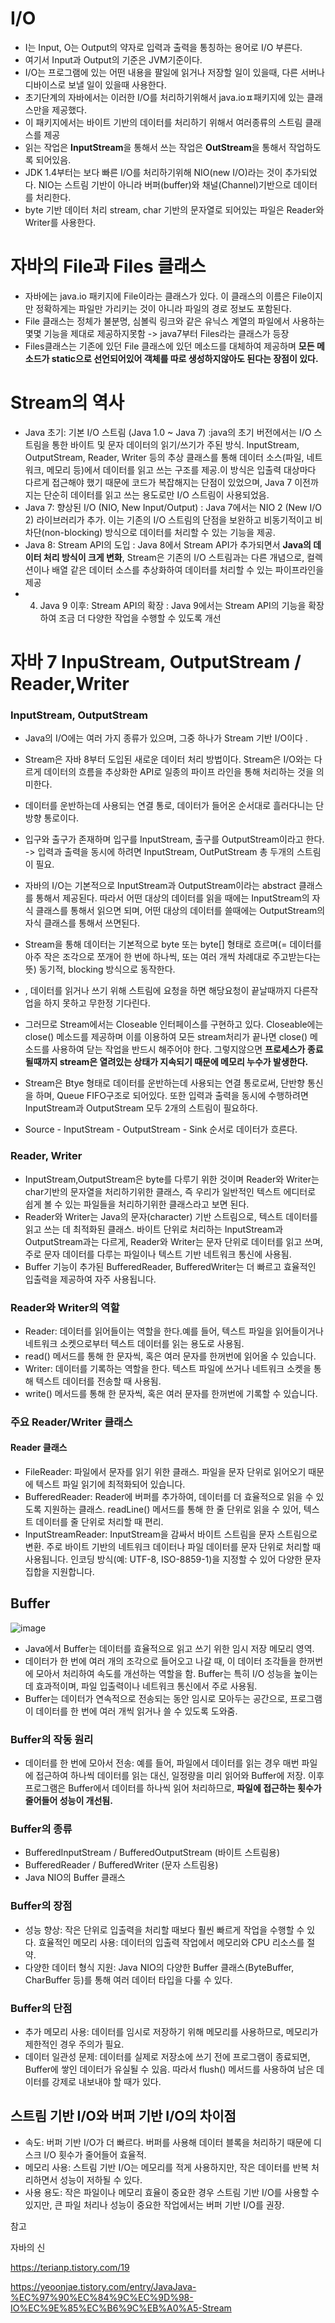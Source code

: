 # I/O
- I는 Input, O는 Output의 약자로 입력과 출력을 통칭하는 용어로 I/O 부른다.
- 여기서 Input과 Output의 기준은 JVM기준이다.
- I/O는 프로그램에 있는 어떤 내용을 팔일에 읽거나 저장할 일이 있을때, 다른 서버나 디바이스로 보낼 일이 있을때 사용한다.
- 초기단계의 자바에서는 이러한 I/O를 처리하기위해서 java.ioㅍ패키지에 있는 클래스만을 제공했다. 
- 이 패키지에서는 바이트 기반의 데이터를 처리하기 위해서 여러종류의 스트림 클래스를 제공
- 읽는 작업은 **InputStream**을 통해서 쓰는 작업은 **OutStream**을 통해서 작업하도록 되어있음.
- JDK 1.4부터는 보다 빠른 I/O를 처리하기위해 NIO(new I/O)라는 것이 추가되었다. NIO는 스트림 기반이 아니라 버퍼(buffer)와 채널(Channel)기반으로 데이터를 처리한다.
- byte 기반 데이터 처리 stream, char 기반의 문자열로 되어있는 파일은 Reader와 Writer를 사용한다. 

# 자바의 File과 Files 클래스
- 자바에는 java.io 패키지에 File이라는 클래스가 있다. 이 클래스의 이름은 File이지만 정확하게는 파일만 가리키는 것이 아니라 파일의 경로 정보도 포함된다. 
- File 클래스는 정체가 불분명, 심볼릭 링크와 같은 유닉스 계열의 파일에서 사용하는 몇몇 기능을 제대로 제공하지못함 -> java7부터 Files라는 클래스가 등장
- Files클래스는 기존에 있던 File 클래스에 있던 메소드를 대체하여 제공하며 **모든 메소드가 static으로 선언되어있어 객체를 따로 생성하지않아도 된다는 장점이 있다.**


# Stream의 역사
- Java 초기: 기본 I/O 스트림 (Java 1.0 ~ Java 7) :java의 초기 버전에서는 I/O 스트림을 통한 바이트 및 문자 데이터의 읽기/쓰기가 주된 방식. InputStream, OutputStream, Reader, Writer 등의 추상 클래스를 통해 데이터 소스(파일, 네트워크, 메모리 등)에서 데이터를 읽고 쓰는 구조를 제공.이 방식은 입출력 대상마다 다르게 접근해야 했기 때문에 코드가 복잡해지는 단점이 있었으며, Java 7 이전까지는 단순히 데이터를 읽고 쓰는 용도로만 I/O 스트림이 사용되었음.
- Java 7: 향상된 I/O (NIO, New Input/Output) : Java 7에서는 NIO 2 (New I/O 2) 라이브러리가 추가. 이는 기존의 I/O 스트림의 단점을 보완하고 비동기적이고 비차단(non-blocking) 방식으로 데이터를 처리할 수 있는 기능을 제공.
- Java 8: Stream API의 도입 : Java 8에서 Stream API가 추가되면서 **Java의 데이터 처리 방식이 크게 변화**, Stream은 기존의 I/O 스트림과는 다른 개념으로, 컬렉션이나 배열 같은 데이터 소스를 추상화하여 데이터를 처리할 수 있는 파이프라인을 제공
- 4. Java 9 이후: Stream API의 확장 : Java 9에서는 Stream API의 기능을 확장하여 조금 더 다양한 작업을 수행할 수 있도록 개선



# 자바 7 InpuStream, OutputStream / Reader,Writer

### InputStream, OutputStream
- Java의 I/O에는 여러 가지 종류가 있으며, 그중 하나가 Stream 기반 I/O이다 . 
- Stream은 자바 8부터 도입된 새로운 데이터 처리 방법이다. Stream은 I/O와는 다르게 데이터의 흐름을 추상화한 API로 일종의 파이프 라인을 통해 처리하는 것을 의미한다. 
- 데이터를 운반하는데 사용되는 연결 통로, 데이터가 들어온 순서대로 흘러다니는 단방향 통로이다.
- 입구와 출구가 존재하며 입구를 InputStream, 출구를 OutputStream이라고 한다. -> 입력과 출력을 동시에 하려면 InputStream, OutPutStream 총 두개의 스트림이 필요.
- 자바의 I/O는 기본적으로 InputStream과 OutputStream이라는 abstract 클래스를 통해서 제공된다. 따라서 어떤 대상의 데이터를 읽을 때에는 InputStream의 자식 클래스를 통해서 읽으면 되며, 어떤 대상의 데이터를 쓸때에는 OutputStream의 자식 클래스를 통해서 쓰면된다.

- Stream을 통해 데이터는 기본적으로 byte 또는 byte[] 형태로 흐르며(= 데이터를 아주 작은 조각으로 쪼개어 한 번에 하나씩, 또는 여러 개씩 차례대로 주고받는다는 뜻) 동기적, blocking 방식으로 동작한다. 
- , 데이터를 읽거나 쓰기 위해 스트림에 요청을 하면 해당요청이 끝날때까지 다른작업을 하지 못하고 무한정 기다린다. 
- 그러므로 Stream에서는 Closeable 인터페이스를 구현하고 있다. Closeable에는 close() 메소드를 제공하며 이를 이용하여 모든 stream처리가 끝나면 close() 메소드를 사용하여 닫는 작업을 반드시 해주어야 한다. 그렇지않으면 **프로세스가 종료될때까지 stream은 열려있는 상태가 지속되기 때문에 메모리 누수가 발생한다.** 

- Stream은 Btye 형태로 데이터를 운반하는데 사용되는 연결 통로로써, 단반향 통신을 하며, Queue FIFO구조로 되어있다. 또한 입력과 출력을 동시에 수행하려면 InputStream과 OutputStream 모두 2개의 스트림이 필요하다. 
- Source - InputStream - OutputStream - Sink 순서로 데이터가 흐른다.

### Reader, Writer
- InputStream,OutputStream은 byte를 다루기 위한 것이며 Reader와 Writer는 char기반의 문자열을 처리하기위한 클래스, 즉 우리가 일반적인 텍스트 에디터로 쉽게 볼 수 있는 파일들을 처리하기위한 클래스라고 보면 된다. 
- Reader와 Writer는 Java의 문자(character) 기반 스트림으로, 텍스트 데이터를 읽고 쓰는 데 최적화된 클래스. 바이트 단위로 처리하는 InputStream과 OutputStream과는 다르게, Reader와 Writer는 문자 단위로 데이터를 읽고 쓰며, 주로 문자 데이터를 다루는 파일이나 텍스트 기반 네트워크 통신에 사용됨.
- Buffer 기능이 추가된 BufferedReader, BufferedWriter는 더 빠르고 효율적인 입출력을 제공하여 자주 사용됩니다.

### Reader와 Writer의 역할
- Reader: 데이터를 읽어들이는 역할을 한다.예를 들어, 텍스트 파일을 읽어들이거나 네트워크 소켓으로부터 텍스트 데이터를 읽는 용도로 사용됨.
- read() 메서드를 통해 한 문자씩, 혹은 여러 문자를 한꺼번에 읽어올 수 있습니다.
- Writer: 데이터를 기록하는 역할을 한다. 텍스트 파일에 쓰거나 네트워크 소켓을 통해 텍스트 데이터를 전송할 때 사용됨.
- write() 메서드를 통해 한 문자씩, 혹은 여러 문자를 한꺼번에 기록할 수 있습니다.

### 주요 Reader/Writer 클래스

#### Reader 클래스
- FileReader: 파일에서 문자를 읽기 위한 클래스. 파일을 문자 단위로 읽어오기 때문에 텍스트 파일 읽기에 최적화되어 있습니다.
- BufferedReader: Reader에 버퍼를 추가하여, 데이터를 더 효율적으로 읽을 수 있도록 지원하는 클래스. readLine() 메서드를 통해 한 줄 단위로 읽을 수 있어, 텍스트 데이터를 줄 단위로 처리할 때 편리.
- InputStreamReader: InputStream을 감싸서 바이트 스트림을 문자 스트림으로 변환. 주로 바이트 기반의 네트워크 데이터나 파일 데이터를 문자 단위로 처리할 때 사용됩니다. 인코딩 방식(예: UTF-8, ISO-8859-1)을 지정할 수 있어 다양한 문자 집합을 지원합니다.


## Buffer
![image](https://github.com/user-attachments/assets/492b9897-30d0-4d71-9267-5e6947627483)

- Java에서 Buffer는 데이터를 효율적으로 읽고 쓰기 위한 임시 저장 메모리 영역.
-  데이터가 한 번에 여러 개의 조각으로 들어오고 나갈 때, 이 데이터 조각들을 한꺼번에 모아서 처리하여 속도를 개선하는 역할을 함. Buffer는 특히 I/O 성능을 높이는 데 효과적이며, 파일 입출력이나 네트워크 통신에서 주로 사용됨.
- Buffer는 데이터가 연속적으로 전송되는 동안 임시로 모아두는 공간으로, 프로그램이 데이터를 한 번에 여러 개씩 읽거나 쓸 수 있도록 도와줌.

### Buffer의 작동 원리
- 데이터를 한 번에 모아서 전송: 예를 들어, 파일에서 데이터를 읽는 경우 매번 파일에 접근하여 하나씩 데이터를 읽는 대신, 일정량을 미리 읽어와 Buffer에 저장.
이후 프로그램은 Buffer에서 데이터를 하나씩 읽어 처리하므로, **파일에 접근하는 횟수가 줄어들어 성능이 개선됨.**

### Buffer의 종류
- BufferedInputStream / BufferedOutputStream (바이트 스트림용)
- BufferedReader / BufferedWriter (문자 스트림용)
- Java NIO의 Buffer 클래스

### Buffer의 장점
- 성능 향상: 작은 단위로 입출력을 처리할 때보다 훨씬 빠르게 작업을 수행할 수 있다.
효율적인 메모리 사용: 데이터의 입출력 작업에서 메모리와 CPU 리소스를 절약.
- 다양한 데이터 형식 지원: Java NIO의 다양한 Buffer 클래스(ByteBuffer, CharBuffer 등)를 통해 여러 데이터 타입을 다룰 수 있다.

### Buffer의 단점
- 추가 메모리 사용: 데이터를 임시로 저장하기 위해 메모리를 사용하므로, 메모리가 제한적인 경우 주의가 필요.
- 데이터 일관성 문제: 데이터를 실제로 저장소에 쓰기 전에 프로그램이 종료되면, Buffer에 쌓인 데이터가 유실될 수 있음. 따라서 flush() 메서드를 사용하여 남은 데이터를 강제로 내보내야 할 때가 있다.


## 스트림 기반 I/O와 버퍼 기반 I/O의 차이점
- 속도: 버퍼 기반 I/O가 더 빠르다. 버퍼를 사용해 데이터 블록을 처리하기 때문에 디스크 I/O 횟수가 줄어들어 효율적.
- 메모리 사용: 스트림 기반 I/O는 메모리를 적게 사용하지만, 작은 데이터를 반복 처리하면서 성능이 저하될 수 있다.
- 사용 용도: 작은 파일이나 메모리 효율이 중요한 경우 스트림 기반 I/O를 사용할 수 있지만, 큰 파일 처리나 성능이 중요한 작업에서는 버퍼 기반 I/O를 권장.


참고 

자바의 신 

https://terianp.tistory.com/19

https://yeoonjae.tistory.com/entry/JavaJava-%EC%97%90%EC%84%9C%EC%9D%98-IO%EC%9E%85%EC%B6%9C%EB%A0%A5-Stream